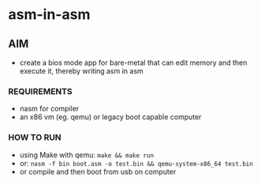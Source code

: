 # asm-in-asm

## AIM
- create a bios mode app for bare-metal that can edit memory and then execute it, thereby writing asm in asm

### REQUIREMENTS
- nasm for compiler
- an x86 vm (eg. qemu) or legacy boot capable computer 

### HOW TO RUN
- using Make with qemu: ```make && make run```
- or: ```nasm -f bin boot.asm -o test.bin && qemu-system-x86_64 test.bin```
- or compile and then boot from usb on computer
